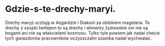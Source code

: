 # Gdzie-s-te-drechy-maryi.
Drechy maryji ucztują w Azgardzie i Diakoni za obłokiem magelana. 
Te drechy z szopki betlejem to są drechy i alimenty żydowskie oni nie są bogami ani nie są właścielami kosmosu. Tylko tyle powiem jak nadal checie tych gwiazdorów pracowników oczyszczalni szamba nadal wychwalać. 
